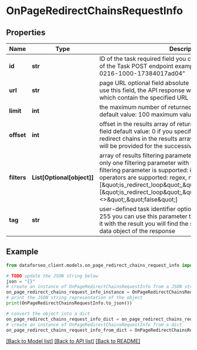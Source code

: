 # OnPageRedirectChainsRequestInfo


## Properties

Name | Type | Description | Notes
------------ | ------------- | ------------- | -------------
**id** | **str** | ID of the task required field you can get this ID in the response of the Task POST endpoint example: “07131248-1535-0216-1000-17384017ad04” | [optional] 
**url** | **str** | page URL optional field absolute URL of the target page if you use this field, the API response will return only redirect chains which contain the specified URL | [optional] 
**limit** | **int** | the maximum number of returned redirect chains optional field default value: 100 maximum value: 1000 | [optional] 
**offset** | **int** | offset in the results array of returned redirect chains optional field default value: 0 if you specify the 10 value, the first ten redirect chains in the results array will be omitted and the data will be provided for the successive redirect chains | [optional] 
**filters** | **List[Optional[object]]** | array of results filtering parameters optional field you can use only one filtering parameter with this endpoint the following filtering parameter is supported: is_redirect_loop the following operators are supported: regex, not_regex, &#x3D;, &lt;&gt; examples: [\&quot;is_redirect_loop\&quot;,\&quot;&#x3D;\&quot;,\&quot;true\&quot;] [\&quot;is_redirect_loop\&quot;,\&quot;&lt;&gt;\&quot;,\&quot;false\&quot;] | [optional] 
**tag** | **str** | user-defined task identifier optional field the character limit is 255 you can use this parameter to identify the task and match it with the result you will find the specified tag value in the data object of the response | [optional] 

## Example

```python
from dataforseo_client.models.on_page_redirect_chains_request_info import OnPageRedirectChainsRequestInfo

# TODO update the JSON string below
json = "{}"
# create an instance of OnPageRedirectChainsRequestInfo from a JSON string
on_page_redirect_chains_request_info_instance = OnPageRedirectChainsRequestInfo.from_json(json)
# print the JSON string representation of the object
print(OnPageRedirectChainsRequestInfo.to_json())

# convert the object into a dict
on_page_redirect_chains_request_info_dict = on_page_redirect_chains_request_info_instance.to_dict()
# create an instance of OnPageRedirectChainsRequestInfo from a dict
on_page_redirect_chains_request_info_from_dict = OnPageRedirectChainsRequestInfo.from_dict(on_page_redirect_chains_request_info_dict)
```
[[Back to Model list]](../README.md#documentation-for-models) [[Back to API list]](../README.md#documentation-for-api-endpoints) [[Back to README]](../README.md)


